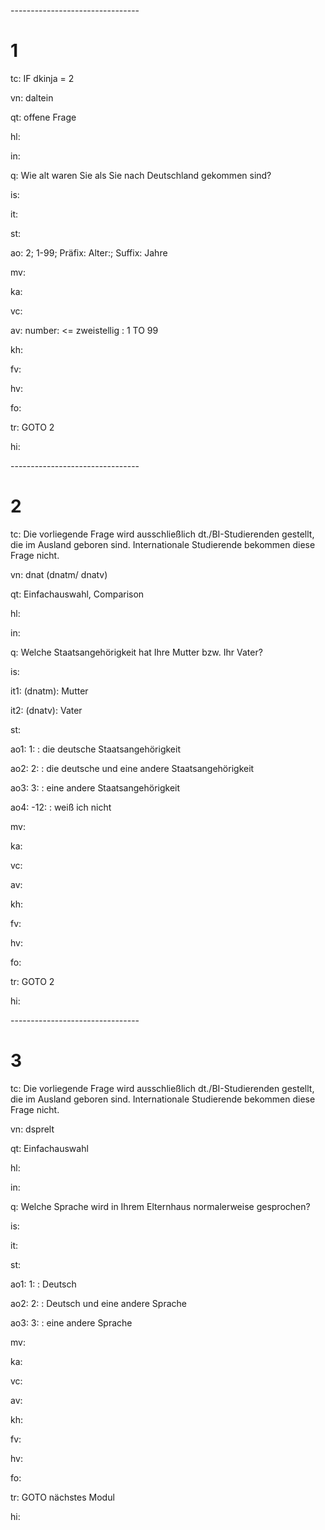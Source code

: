 \--------------------------------

1
=

tc: IF dkinja = 2

vn: daltein

qt: offene Frage

hl:

in:

q: Wie alt waren Sie als Sie nach Deutschland gekommen sind?

is:

it:

st:

ao: 2; 1-99; Präfix: Alter:; Suffix: Jahre

mv:

ka:

vc:

av: number: \<= zweistellig : 1 TO 99

kh:

fv:

hv:

fo:

tr: GOTO 2

hi:

\--------------------------------

2
=

tc: Die vorliegende Frage wird ausschließlich dt./BI-Studierenden gestellt, die
im Ausland geboren sind. Internationale Studierende bekommen diese Frage nicht.

vn: dnat (dnatm/ dnatv)

qt: Einfachauswahl, Comparison

hl:

in:

q: Welche Staatsangehörigkeit hat Ihre Mutter bzw. Ihr Vater?

is:

it1: (dnatm): Mutter

it2: (dnatv): Vater

st:

ao1: 1: : die deutsche Staatsangehörigkeit

ao2: 2: : die deutsche und eine andere Staatsangehörigkeit

ao3: 3: : eine andere Staatsangehörigkeit

ao4: -12: : weiß ich nicht

mv:

ka:

vc:

av:

kh:

fv:

hv:

fo:

tr: GOTO 2

hi:

\--------------------------------

3
=

tc: Die vorliegende Frage wird ausschließlich dt./BI-Studierenden gestellt, die
im Ausland geboren sind. Internationale Studierende bekommen diese Frage nicht.

vn: dsprelt

qt: Einfachauswahl

hl:

in:

q: Welche Sprache wird in Ihrem Elternhaus normalerweise gesprochen?

is:

it:

st:

ao1: 1: : Deutsch

ao2: 2: : Deutsch und eine andere Sprache

ao3: 3: : eine andere Sprache

mv:

ka:

vc:

av:

kh:

fv:

hv:

fo:

tr: GOTO nächstes Modul

hi:
